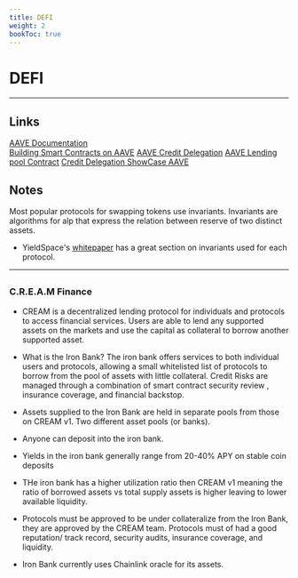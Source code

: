```yaml
---
title: DEFI
weight: 2
bookToc: true
---
```

# DEFI
---
## Links
[AAVE Documentation](https://docs.aave.com/developers/)  
[Building Smart Contracts on AAVE](https://www.chainshot.com/learn/aave) 
[AAVE Credit Delegation](https://docs.aave.com/developers/v/1.0/developing-on-aave/the-protocol/credit-delegation ) 
[AAVE Lending pool Contract](https://docs.aave.com/developers/the-core-protocol/lendingpool )
[Credit Delegation ShowCase AAVE](https://showcase.ethglobal.co/marketmake/aave-credit-delegation)

## Notes
Most popular protocols for swapping tokens use invariants. Invariants are algorithms for alp that express the relation between reserve of two distinct assets. 
- YieldSpace's [whitepaper](https://yield.is/YieldSpace.pdf) has a great section on invariants used for each protocol. 
---
##


### C.R.E.A.M Finance
- CREAM is a decentralized lending protocol for individuals and protocols to access financial services.  Users are able to lend any supported assets on the markets and use the capital as collateral to borrow another supported asset. 

- What is the Iron Bank? The iron bank offers services to both individual users and protocols, allowing a small whitelisted list of protocols to borrow from the pool of assets with little collateral.  Credit Risks are managed through a combination of smart contract security review , insurance coverage, and financial backstop.

- Assets supplied to the Iron Bank are held in separate pools from those on CREAM v1. Two different asset pools (or banks).

- Anyone can deposit into the iron bank. 

- Yields in the iron bank generally range from 20-40% APY on stable coin deposits

- THe iron bank has a higher utilization ratio then CREAM v1 meaning the ratio of borrowed assets vs total supply assets is higher leaving to lower available liquidity. 

- Protocols must be approved to be under collateralize from the Iron Bank, they are approved by the CREAM team. Protocols must of had a good reputation/ track record, security audits, insurance coverage, and liquidity. 

- Iron Bank currently uses Chainlink oracle for its assets.

